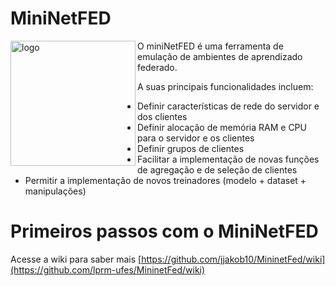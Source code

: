 # MiniNetFED

<img align="left" src="https://github.com/jjakob10/wiki_test/blob/main/FED.svg" alt="logo" width="200"/>
O miniNetFED é uma ferramenta de emulação de ambientes de aprendizado federado.

A suas principais funcionalidades incluem:
* Definir características de rede do servidor e dos clientes
* Definir alocação de memória RAM e CPU para o servidor e os clientes
* Definir grupos de clientes
* Facilitar a implementação de novas funções de agregação e de seleção de clientes
* Permitir a implementação de novos treinadores (modelo + dataset + manipulações)

# Primeiros passos com o MiniNetFED

Acesse a wiki para saber mais
[https://github.com/jjakob10/MininetFed/wiki](https://github.com/lprm-ufes/MininetFed/wiki)

